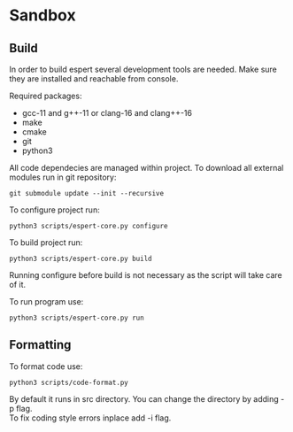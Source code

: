 # Sandbox

## Build

In order to build espert several development tools are needed. Make sure they are installed and reachable from console.

Required packages:
- gcc-11 and g++-11 or clang-16 and clang++-16
- make
- cmake
- git
- python3

All code dependecies are managed within project. To download all external modules run in git repository:
```
git submodule update --init --recursive
```

To configure project run:
```
python3 scripts/espert-core.py configure
```

To build project run:
```
python3 scripts/espert-core.py build
```
Running configure before build is not necessary as the script will take care of it.

To run program use:
```
python3 scripts/espert-core.py run
```

## Formatting

To format code use:
```
python3 scripts/code-format.py
```
By default it runs in src directory. You can change the directory by adding -p flag.\
To fix coding style errors inplace add -i flag.